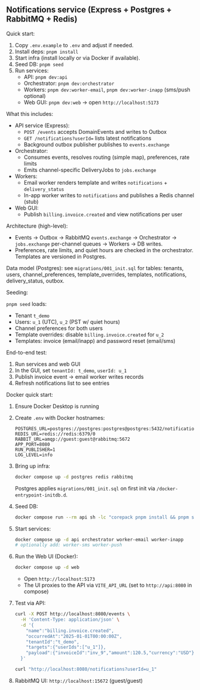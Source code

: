 ## Notifications service (Express + Postgres + RabbitMQ + Redis)

Quick start:

1. Copy `.env.example` to `.env` and adjust if needed.
2. Install deps: `pnpm install`
3. Start infra (install locally or via Docker if available).
4. Seed DB: `pnpm seed`
5. Run services:
   - API: `pnpm dev:api`
   - Orchestrator: `pnpm dev:orchestrator`
   - Workers: `pnpm dev:worker-email`, `pnpm dev:worker-inapp` (sms/push optional)
   - Web GUI: `pnpm dev:web` → open `http://localhost:5173`

What this includes:

- API service (Express):
  - `POST /events` accepts DomainEvents and writes to Outbox
  - `GET /notifications?userId=` lists latest notifications
  - Background outbox publisher publishes to `events.exchange`
- Orchestrator:
  - Consumes events, resolves routing (simple map), preferences, rate limits
  - Emits channel-specific DeliveryJobs to `jobs.exchange`
- Workers:
  - Email worker renders template and writes `notifications` + `delivery_status`
  - In-app worker writes to `notifications` and publishes a Redis channel (stub)
- Web GUI:
  - Publish `billing.invoice.created` and view notifications per user

Architecture (high-level):

- Events → Outbox → RabbitMQ `events.exchange` → Orchestrator → `jobs.exchange` per-channel queues → Workers → DB writes.
- Preferences, rate limits, and quiet hours are checked in the orchestrator. Templates are versioned in Postgres.

Data model (Postgres): see `migrations/001_init.sql` for tables: tenants, users, channel_preferences, template_overrides, templates, notifications, delivery_status, outbox.

Seeding:

`pnpm seed` loads:
- Tenant `t_demo`
- Users: `u_1` (UTC), `u_2` (PST w/ quiet hours)
- Channel preferences for both users
- Template overrides: disable `billing.invoice.created` for `u_2`
- Templates: invoice (email/inapp) and password reset (email/sms)

End-to-end test:

1. Run services and web GUI
2. In the GUI, set `tenantId: t_demo`, `userId: u_1`
3. Publish invoice event → email worker writes records
4. Refresh notifications list to see entries

Docker quick start:

1. Ensure Docker Desktop is running
2. Create `.env` with Docker hostnames:
   
   ```env
   POSTGRES_URL=postgres://postgres:postgres@postgres:5432/notifications
   REDIS_URL=redis://redis:6379/0
   RABBIT_URL=amqp://guest:guest@rabbitmq:5672
   APP_PORT=8080
   RUN_PUBLISHER=1
   LOG_LEVEL=info
   ```

3. Bring up infra:
   
   ```bash
   docker compose up -d postgres redis rabbitmq
   ```

   Postgres applies `migrations/001_init.sql` on first init via `/docker-entrypoint-initdb.d`.

4. Seed DB:
   
   ```bash
   docker compose run --rm api sh -lc "corepack pnpm install && pnpm seed"
   ```

5. Start services:
   
   ```bash
   docker compose up -d api orchestrator worker-email worker-inapp
   # optionally add: worker-sms worker-push
   ```

6. Run the Web UI (Docker):
   
   ```bash
   docker compose up -d web
   ```
   
   - Open `http://localhost:5173`
   - The UI proxies to the API via `VITE_API_URL` (set to `http://api:8080` in compose)

7. Test via API:
   
   ```bash
   curl -X POST http://localhost:8080/events \
     -H 'Content-Type: application/json' \
     -d '{
       "name":"billing.invoice.created",
       "occurredAt":"2025-01-01T00:00:00Z",
       "tenantId":"t_demo",
       "targets":{"userIds":["u_1"]},
       "payload":{"invoiceId":"inv_9","amount":120.5,"currency":"USD"}
     }'
   
   curl "http://localhost:8080/notifications?userId=u_1"
   ```

8. RabbitMQ UI: `http://localhost:15672` (guest/guest)

